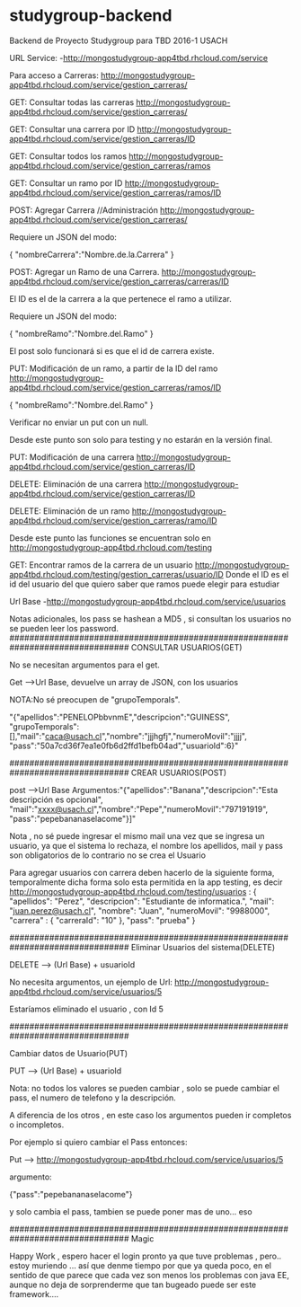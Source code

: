 # studygroup-backend
Backend de Proyecto Studygroup para TBD 2016-1 USACH

URL Service:
-http://mongostudygroup-app4tbd.rhcloud.com/service

Para acceso a Carreras:
http://mongostudygroup-app4tbd.rhcloud.com/service/gestion_carreras/

GET: Consultar todas las carreras
http://mongostudygroup-app4tbd.rhcloud.com/service/gestion_carreras/

GET: Consultar una carrera por ID
http://mongostudygroup-app4tbd.rhcloud.com/service/gestion_carreras/ID

GET: Consultar todos los ramos
http://mongostudygroup-app4tbd.rhcloud.com/service/gestion_carreras/ramos

GET: Consultar un ramo por ID
http://mongostudygroup-app4tbd.rhcloud.com/service/gestion_carreras/ramos/ID

POST: Agregar Carrera //Administración
http://mongostudygroup-app4tbd.rhcloud.com/service/gestion_carreras/

Requiere un JSON del modo:

{
"nombreCarrera":"Nombre.de.la.Carrera"
}


POST: Agregar un Ramo de una Carrera.
http://mongostudygroup-app4tbd.rhcloud.com/service/gestion_carreras/carreras/ID

El ID es el de la carrera a la que pertenece el ramo a utilizar.

Requiere un JSON del modo:

{
"nombreRamo":"Nombre.del.Ramo"
}

El post solo funcionará si es que el id de carrera existe.

PUT: Modificación de un ramo, a partir de la ID del ramo
http://mongostudygroup-app4tbd.rhcloud.com/service/gestion_carreras/ramos/ID

{
"nombreRamo":"Nombre.del.Ramo"
}

Verificar no enviar un put con un null.


Desde este punto son solo para testing y no estarán en la versión final.

PUT: Modificación de una carrera
http://mongostudygroup-app4tbd.rhcloud.com/service/gestion_carreras/ID

DELETE: Eliminación de una carrera
http://mongostudygroup-app4tbd.rhcloud.com/service/gestion_carreras/ID


DELETE: Eliminación de un ramo
http://mongostudygroup-app4tbd.rhcloud.com/service/gestion_carreras/ramo/ID

Desde este punto las funciones se encuentran solo en 
http://mongostudygroup-app4tbd.rhcloud.com/testing

GET: Encontrar ramos de la carrera de un usuario
http://mongostudygroup-app4tbd.rhcloud.com/testing/gestion_carreras/usuario/ID
Donde el ID es el id del usuario del que quiero saber que ramos puede elegir para estudiar

Url Base
-http://mongostudygroup-app4tbd.rhcloud.com/service/usuarios

Notas adicionales, los pass se hashean a MD5 , si consultan los usuarios no se 
pueden leer los password.
################################################################################
CONSULTAR USUARIOS(GET)

No se necesitan argumentos para el get.

Get -->Url Base, devuelve un array de JSON, con los usuarios

NOTA:No sé preocupen de "grupoTemporals".

"{"apellidos":"PENELOPbbvnmE","descripcion":"GUINESS",
"grupoTemporals":[],"mail":"caca@usach.cl","nombre":"jjjhgfj","numeroMovil":"jjjj",
"pass":"50a7cd36f7ea1e0fb6d2ffd1befb04ad","usuarioId":6}"

################################################################################
CREAR USUARIOS(POST)

post -->Url Base
Argumentos:"{"apellidos":"Banana","descripcion":"Esta descripción es opcional",
"mail":"xxxx@usach.cl","nombre":"Pepe","numeroMovil":"797191919",
"pass":"pepebananaselacome"}]"

Nota , no sé puede ingresar el mismo mail una vez que se ingresa un usuario, ya 
que el sistema lo rechaza, el nombre los apellidos, mail y pass son obligatorios
de lo contrario no se crea el Usuario

Para agregar usuarios con carrera deben hacerlo de la siguiente forma, temporalmente dicha forma solo esta permitida en la app testing, es decir http://mongostudygroup-app4tbd.rhcloud.com/testing/usuarios :
 {
    "apellidos": "Perez",
    "descripcion": "Estudiante de informatica.",
    "mail": "juan.perez@usach.cl",
    "nombre": "Juan",
    "numeroMovil": "9988000",
    "carrera" : { "carreraId": "10" },
    "pass": "prueba"
  }


################################################################################
Eliminar Usuarios del sistema(DELETE)

DELETE --> (Url Base) + usuarioId

No necesita argumentos, un ejemplo de Url:
http://mongostudygroup-app4tbd.rhcloud.com/service/usuarios/5

Estaríamos eliminado el usuario , con Id 5

################################################################################

Cambiar datos de Usuario(PUT)

PUT --> (Url Base) + usuarioId

Nota: no todos los valores se pueden cambiar , solo se puede cambiar el pass, 
el numero de telefono y la descripción.

A diferencia de los otros , en este caso los argumentos pueden ir completos o 
incompletos.

Por ejemplo si quiero cambiar el Pass entonces:

Put --> http://mongostudygroup-app4tbd.rhcloud.com/service/usuarios/5

argumento:

{"pass":"pepebananaselacome"}

y solo cambia el pass, tambien se puede poner mas de uno... eso

################################################################################
Magic

Happy Work , espero hacer el login pronto ya que tuve problemas , pero.. estoy 
muriendo ... así que denme tiempo por que ya queda poco, en el sentido de que 
parece que cada vez son menos los problemas con java EE, aunque no deja de 
sorprenderme que tan bugeado puede ser este framework....

